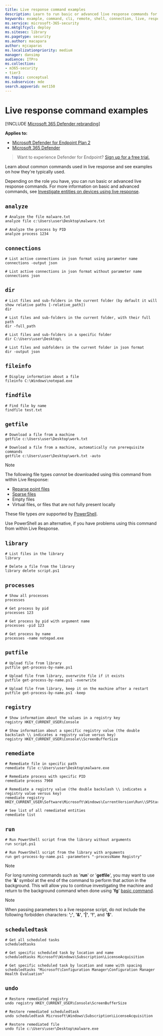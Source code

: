 ```yaml
---
title: Live response command examples
description: Learn to run basic or advanced live response commands for Microsoft Defender for Endpoint, and see examples on how they're used.
keywords: example, command, cli, remote, shell, connection, live, response, real-time, command, script, remediate, hunt, export, log, drop, download, file
ms.service: microsoft-365-security
ms.mktglfcycl: deploy
ms.sitesec: library
ms.pagetype: security
ms.author: macapara
author: mjcaparas
ms.localizationpriority: medium
manager: dansimp
audience: ITPro
ms.collection: 
- m365-security
- tier3
ms.topic: conceptual
ms.subservice: mde
search.appverid: met150
---
```


# Live response command examples

[!INCLUDE [Microsoft 365 Defender rebranding](../../includes/microsoft-defender.md)]


**Applies to:**
- [Microsoft Defender for Endpoint Plan 2](https://go.microsoft.com/fwlink/p/?linkid=2154037)
- [Microsoft 365 Defender](https://go.microsoft.com/fwlink/?linkid=2118804)

> Want to experience Defender for Endpoint? [Sign up for a free trial.](https://signup.microsoft.com/create-account/signup?products=7f379fee-c4f9-4278-b0a1-e4c8c2fcdf7e&ru=https://aka.ms/MDEp2OpenTrial?ocid=docs-wdatp-investigateip-abovefoldlink)

Learn about common commands used in live response and see examples on how they're typically used.

Depending on the role you have, you can run basic or advanced live response commands. For more information on basic and advanced commands, see [Investigate entities on devices using live response](live-response.md).

## `analyze`

```console
# Analyze the file malware.txt
analyze file c:\Users\user\Desktop\malware.txt
```

```console
# Analyze the process by PID
analyze process 1234
```

## `connections`

```console
# List active connections in json format using parameter name
connections -output json
```

```console
# List active connections in json format without parameter name
connections json
```

## `dir`

```console
# List files and sub-folders in the current folder (by default it will show relative paths [-relative_path])
dir
```

```console
# List files and sub-folders in the current folder, with their full path
dir -full_path
```

```console
# List files and sub-folders in a specific folder
dir C:\Users\user\Desktop\
```

```console
# List files and subfolders in the current folder in json format
dir -output json
```

## `fileinfo`

```console
# Display information about a file
fileinfo C:\Windows\notepad.exe
```

## `findfile`

```console
# Find file by name
findfile test.txt
```

## `getfile`

```console
# Download a file from a machine
getfile c:\Users\user\Desktop\work.txt
```

```console
# Download a file from a machine, automatically run prerequisite commands
getfile c:\Users\user\Desktop\work.txt -auto
```

> [!NOTE]
>
> The following file types *cannot* be downloaded using this command from within Live Response:
>
> - [Reparse point files](/windows-hardware/drivers/ifs/reparse-points)
> - [Sparse files](/windows-server/administration/windows-commands/fsutil-sparse)
> - Empty files
> - Virtual files, or files that are not fully present locally
>
> These file types *are* supported by [PowerShell](/powershell/scripting/overview).
>
> Use PowerShell as an alternative, if you have problems using this command from within Live Response.

## `library`

```console
# List files in the library
library
```

```console
# Delete a file from the library
library delete script.ps1
```

## `processes`

```console
# Show all processes
processes
```

```console
# Get process by pid
processes 123
```

```console
# Get process by pid with argument name
processes -pid 123
```

```console
# Get process by name
processes -name notepad.exe
```

## `putfile`

```console
# Upload file from library
putfile get-process-by-name.ps1
```

```console
# Upload file from library, overwrite file if it exists
putfile get-process-by-name.ps1 -overwrite
```

```console
# Upload file from library, keep it on the machine after a restart
putfile get-process-by-name.ps1 -keep
```

## `registry`

```console
# Show information about the values in a registry key
registry HKEY_CURRENT_USER\Console
```

```console
# Show information about a specific registry value (the double backslash \\ indicates a registry value versus key)
registry HKEY_CURRENT_USER\Console\\ScreenBufferSize
```


## `remediate`

```console
# Remediate file in specific path
remediate file c:\Users\user\Desktop\malware.exe
```

```console
# Remediate process with specific PID
remediate process 7960
```

```console
# Remediate a registry value (the double backslash \\ indicates a registry value versus key)
remediate registry HKEY_CURRENT_USER\Software\Microsoft\Windows\CurrentVersion\Run\\SPStartup
```

```console
# See list of all remediated entities
remediate list
```

## `run`

```console
# Run PowerShell script from the library without arguments
run script.ps1
```

```console
# Run PowerShell script from the library with arguments
run get-process-by-name.ps1 -parameters "-processName Registry"
```

> [!NOTE]
>
> For long running commands such as '**run**' or '**getfile**', you may want to use the '**&**' symbol at the end of the command to perform that action in the background.
> This will allow you to continue investigating the machine and return to the background command when done using '**fg**' [basic command](live-response.md#basic-commands).

> [!NOTE]
> 
> When passing parameters to a live response script, do not include the following forbidden characters: **';'**, **'&'**, **'|'**, **'!'**, and **'$'**.

## `scheduledtask`

```console
# Get all scheduled tasks
scheduledtasks
```

```console
# Get specific scheduled task by location and name
scheduledtasks Microsoft\Windows\Subscription\LicenseAcquisition
```

```console
# Get specific scheduled task by location and name with spacing
scheduledtasks "Microsoft\Configuration Manager\Configuration Manager Health Evaluation"
```

## `undo`

```console
# Restore remediated registry
undo registry HKEY_CURRENT_USER\Console\ScreenBufferSize
```

```console
# Restore remediated scheduledtask
undo scheduledtask Microsoft\Windows\Subscription\LicenseAcquisition
```

```console
# Restore remediated file
undo file c:\Users\user\Desktop\malware.exe
```
